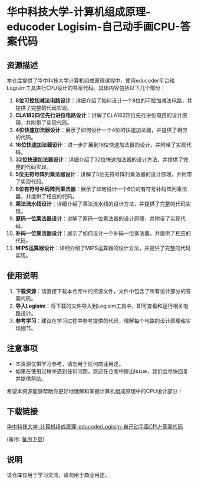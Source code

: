 # 华中科技大学-计算机组成原理-educoder Logisim-自己动手画CPU-答案代码

## 资源描述

本仓库提供了华中科技大学计算机组成原理课程中，使用educoder平台和Logisim工具进行CPU设计的答案代码。具体内容包括以下几个部分：

1. **8位可控加减法电路设计**：详细介绍了如何设计一个8位的可控加减法电路，并提供了完整的代码实现。
2. **CLA182四位先行进位电路设计**：讲解了CLA182四位先行进位电路的设计原理，并附带了实现代码。
3. **4位快速加法器设计**：展示了如何设计一个4位的快速加法器，并提供了相应的代码。
4. **16位快速加法器设计**：进一步扩展到16位快速加法器的设计，并附带了实现代码。
5. **32位快速加法器设计**：详细介绍了32位快速加法器的设计方法，并提供了完整的代码实现。
6. **5位无符号阵列乘法器设计**：讲解了5位无符号阵列乘法器的设计原理，并附带了实现代码。
7. **6位有符号补码阵列乘法器**：展示了如何设计一个6位的有符号补码阵列乘法器，并提供了相应的代码。
8. **乘法流水线设计**：详细介绍了乘法流水线的设计方法，并提供了完整的代码实现。
9. **原码一位乘法器设计**：讲解了原码一位乘法器的设计原理，并附带了实现代码。
10. **补码一位乘法器设计**：展示了如何设计一个补码一位乘法器，并提供了相应的代码。
11. **MIPS运算器设计**：详细介绍了MIPS运算器的设计方法，并提供了完整的代码实现。

## 使用说明

1. **下载资源**：请直接下载本仓库中的资源文件，文件中包含了所有设计部分的答案代码。
2. **导入Logisim**：将下载的文件导入到Logisim工具中，即可查看和运行相关电路设计。
3. **参考学习**：建议在学习过程中参考提供的代码，理解每个电路的设计原理和实现细节。

## 注意事项

- 本资源仅供学习参考，请勿用于任何商业用途。
- 如果在使用过程中遇到任何问题，欢迎在仓库中提出Issue，我们会尽快回复并提供帮助。

希望本资源能够帮助你更好地理解和掌握计算机组成原理中的CPU设计部分！

## 下载链接
[华中科技大学-计算机组成原理-educoderLogisim-自己动手画CPU-答案代码](https://pan.quark.cn/s/046c1faed6a2) 

(备用: [备用下载](https://pan.baidu.com/s/1PRORapi0FevqqYPYx6nXMg?pwd=1234))

## 说明

该仓库仅用于学习交流，请勿用于商业用途。
